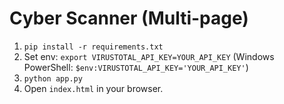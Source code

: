 # Cyber Scanner (Multi-page)
1) `pip install -r requirements.txt`
2) Set env: `export VIRUSTOTAL_API_KEY=YOUR_API_KEY`  (Windows PowerShell: `$env:VIRUSTOTAL_API_KEY='YOUR_API_KEY'`)
3) `python app.py`
4) Open `index.html` in your browser.
